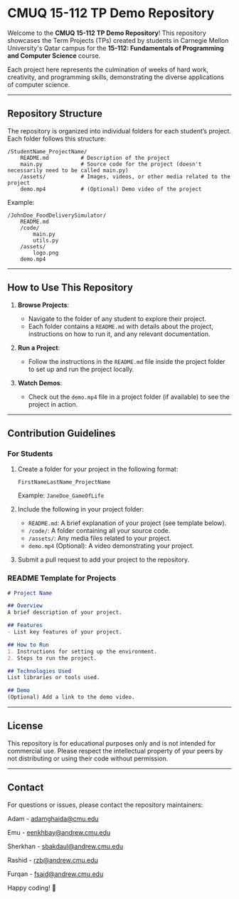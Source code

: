 # CMUQ 15-112 TP Demo Repository

Welcome to the **CMUQ 15-112 TP Demo Repository**! This repository showcases the Term Projects (TPs) created by students in Carnegie Mellon University's Qatar campus for the **15-112: Fundamentals of Programming and Computer Science** course. 

Each project here represents the culmination of weeks of hard work, creativity, and programming skills, demonstrating the diverse applications of computer science.

---

## Repository Structure

The repository is organized into individual folders for each student’s project. Each folder follows this structure:

```
/StudentName_ProjectName/
    README.md          # Description of the project
    main.py            # Source code for the project (doesn't necessarily need to be called main.py)
    /assets/           # Images, videos, or other media related to the project
    demo.mp4           # (Optional) Demo video of the project
```

Example:
```
/JohnDoe_FoodDeliverySimulator/
    README.md
    /code/
        main.py
        utils.py
    /assets/
        logo.png
    demo.mp4
```

---

## How to Use This Repository

1. **Browse Projects**:
   - Navigate to the folder of any student to explore their project.
   - Each folder contains a `README.md` with details about the project, instructions on how to run it, and any relevant documentation.

2. **Run a Project**:
   - Follow the instructions in the `README.md` file inside the project folder to set up and run the project locally.

3. **Watch Demos**:
   - Check out the `demo.mp4` file in a project folder (if available) to see the project in action.

---

## Contribution Guidelines

### For Students

1. Create a folder for your project in the following format:
   ```
   FirstNameLastName_ProjectName
   ```
   Example: `JaneDoe_GameOfLife`

2. Include the following in your project folder:
   - `README.md`: A brief explanation of your project (see template below).
   - `/code/`: A folder containing all your source code.
   - `/assets/`: Any media files related to your project.
   - `demo.mp4` (Optional): A video demonstrating your project.

3. Submit a pull request to add your project to the repository.

### README Template for Projects
```markdown
# Project Name

## Overview
A brief description of your project.

## Features
- List key features of your project.

## How to Run
1. Instructions for setting up the environment.
2. Steps to run the project.

## Technologies Used
List libraries or tools used.

## Demo
(Optional) Add a link to the demo video.
```

---

## License
This repository is for educational purposes only and is not intended for commercial use. Please respect the intellectual property of your peers by not distributing or using their code without permission.

---

## Contact
For questions or issues, please contact the repository maintainers:

Adam - adamghaida@cmu.edu

Emu - eenkhbay@andrew.cmu.edu

Sherkhan - sbakdaul@andrew.cmu.edu

Rashid - rzb@andrew.cmu.edu

Furqan - fsaid@andrew.cmu.edu

Happy coding! 🎉
